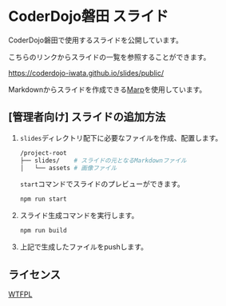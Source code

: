 # CoderDojo磐田 スライド

CoderDojo磐田で使用するスライドを公開しています。

こちらのリンクからスライドの一覧を参照することができます。

https://coderdojo-iwata.github.io/slides/public/

Markdownからスライドを作成できる[Marp](https://marp.app/)を使用しています。

## [管理者向け] スライドの追加方法

1. `slides`ディレクトリ配下に必要なファイルを作成、配置します。  
    ```sh
    /project-root
    ├── slides/    # スライドの元となるMarkdownファイル
    │   └── assets # 画像ファイル
    ```
    `start`コマンドでスライドのプレビューができます。
    ```sh
    npm run start
    ```
1. スライド生成コマンドを実行します。
    ```sh
    npm run build
    ```
1. 上記で生成したファイルをpushします。

## ライセンス

[WTFPL](/LICENSE)
